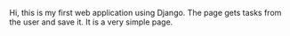 Hi,
this is my first web application using Django.
The page gets tasks from the user and save it.
It is a very simple page.
